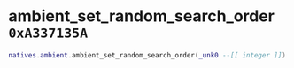 # ambient_set_random_search_order `0xA337135A`

```lua
natives.ambient.ambient_set_random_search_order(_unk0 --[[ integer ]])
```